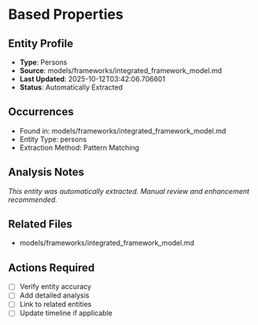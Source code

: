 # Based Properties

## Entity Profile
- **Type**: Persons
- **Source**: models/frameworks/integrated_framework_model.md
- **Last Updated**: 2025-10-12T03:42:06.706601
- **Status**: Automatically Extracted

## Occurrences
- Found in: models/frameworks/integrated_framework_model.md
- Entity Type: persons
- Extraction Method: Pattern Matching

## Analysis Notes
*This entity was automatically extracted. Manual review and enhancement recommended.*

## Related Files
- models/frameworks/integrated_framework_model.md

## Actions Required
- [ ] Verify entity accuracy
- [ ] Add detailed analysis
- [ ] Link to related entities
- [ ] Update timeline if applicable
